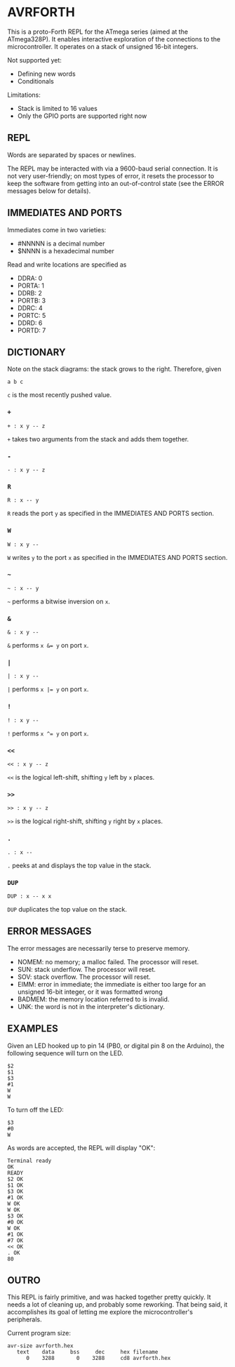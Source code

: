# AVRFORTH

This is a proto-Forth REPL for the ATmega series (aimed at the
ATmega328P). It enables interactive exploration of the connections
to the microcontroller. It operates on a stack of unsigned 16-bit
integers.

Not supported yet:

* Defining new words
* Conditionals

Limitations:

* Stack is limited to 16 values
* Only the GPIO ports are supported right now


## REPL

Words are separated by spaces or newlines.

The REPL may be interacted with via a 9600-baud serial connection. It is
not very user-friendly; on most types of error, it resets the processor
to keep the software from getting into an out-of-control state (see the
ERROR messages below for details).


## IMMEDIATES AND PORTS

Immediates come in two varieties:

* #NNNNN is a decimal number
* $NNNN is a hexadecimal number

Read and write locations are specified as

* DDRA: 0
* PORTA: 1
* DDRB: 2
* PORTB: 3
* DDRC: 4
* PORTC: 5
* DDRD: 6
* PORTD: 7


## DICTIONARY

Note on the stack diagrams: the stack grows to the right. Therefore,
given

```
a b c
```

`c` is the most recently pushed value.



### `+`

```
+ : x y -- z
```

`+` takes two arguments from the stack and adds them together.

### `-`

```
- : x y -- z
```


### `R`

```
R : x -- y
```

`R` reads the port `y` as specified in the IMMEDIATES AND PORTS section.

### `W`

```
W : x y --
```

`W` writes `y` to the port `x` as specified in the IMMEDIATES AND PORTS section.

### `~`

```
~ : x -- y
```

`~` performs a bitwise inversion on `x`.

### `&`

```
& : x y -- 
```

`&` performs `x &= y` on port `x`.

### `|`

```
| : x y -- 
```

`|` performs `x |= y` on port `x`.

### `!`

```
! : x y --
```

`!` performs `x ^= y` on port `x`.

### `<<`

```
<< : x y -- z
```

`<<` is the logical left-shift, shifting `y` left by `x` places.

### `>>`

```
>> : x y -- z
```

`>>` is the logical right-shift, shifting `y` right by `x` places.

### `.`

```
. : x --
```

`.` peeks at and displays the top value in the stack.

### `DUP`

```
DUP : x -- x x
```

`DUP` duplicates the top value on the stack.


## ERROR MESSAGES

The error messages are necessarily terse to preserve memory.

* NOMEM: no memory; a malloc failed. The processor will reset.
* SUN: stack underflow. The processor will reset.
* SOV: stack overflow. The processor will reset.
* EIMM: error in immediate; the immediate is either too large for an
  unsigned 16-bit integer, or it was formatted wrong
* BADMEM: the memory location referred to is invalid.
* UNK: the word is not in the interpreter's dictionary.


## EXAMPLES

Given an LED hooked up to pin 14 (PB0, or digital pin 8 on the
Arduino), the following sequence will turn on the LED.

```
$2
$1
$3
#1
W
W
```

To turn off the LED:

```
$3
#0
W
```

As words are accepted, the REPL will display "OK":

```
Terminal ready
OK
READY
$2 OK
$1 OK
$3 OK
#1 OK
W OK
W OK
$3 OK
#0 OK
W OK
#1 OK
#7 OK
<< OK
. OK
80
```


## OUTRO

This REPL is fairly primitive, and was hacked together pretty
quickly. It needs a lot of cleaning up, and probably some
reworking. That being said, it accomplishes its goal of letting me
explore the microcontroller's peripherals.

Current program size:

```
avr-size avrforth.hex
   text    data     bss     dec     hex filename
      0    3288       0    3288     cd8 avrforth.hex
```


